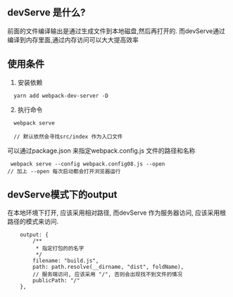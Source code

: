 ## devServe 是什么? 

前面的文件编译输出是通过生成文件到本地磁盘,然后再打开的.  而devServe通过编译到内存里面,通过内存访问可以大大提高效率

## 使用条件

1. 安装依赖

``` 
  yarn add webpack-dev-server -D
```

2. 执行命令

```
  webpack serve  

  // 默认依然会寻找src/index 作为入口文件
```
可以通过package.json 来指定webpack.config.js 文件的路径和名称

```
 webpack serve --config webpack.config08.js --open
// 加上 --open 每次启动都会打开浏览器运行
```

## devServe模式下的output 

在本地环境下打开, 应该采用相对路径, 而devServe 作为服务器访问, 应该采用根路径的模式来访问.

```
    output: {
        /**
         * 指定打包的的名字
         */
        filename: "build.js",
        path: path.resolve(__dirname, "dist", foldName),
        // 服务端访问, 应该采用 "/", 否则会出现找不到文件的情况 
        publicPath: "/"
    },
```